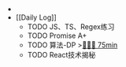 -
- [[Daily Log]]
	- TODO JS、TS、Regex练习
	- TODO Promise A+
	- TODO 算法-DP >[🍅🍅🍅 75min](#agenda-pomo://?t=f-1689586176620-1500%2Cf-1689587899873-1500%2Cf-1689590403982-1500)
	- TODO React技术揭秘